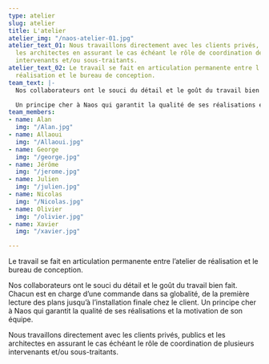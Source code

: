 ```yaml
---
type: atelier
slug: atelier
title: L'atelier
atelier_img: "/naos-atelier-01.jpg"
atelier_text_01: Nous travaillons directement avec les clients privés, publics et
  les architectes en assurant le cas échéant le rôle de coordination de plusieurs
  intervenants et/ou sous-traitants.
atelier_text_02: Le travail se fait en articulation permanente entre l’atelier de
  réalisation et le bureau de conception.
team_text: |-
  Nos collaborateurs ont le souci du détail et le goût du travail bien fait. Chacun est en charge d’une commande dans sa globalité, de la première lecture des plans jusqu’à l’installation finale chez le client.

  Un principe cher à Naos qui garantit la qualité de ses réalisations et la motivation de son équipe.
team_members:
- name: Alan
  img: "/Alan.jpg"
- name: Allaoui
  img: "/Allaoui.jpg"
- name: George
  img: "/george.jpg"
- name: Jérôme
  img: "/jerome.jpg"
- name: Julien
  img: "/julien.jpg"
- name: Nicolas
  img: "/Nicolas.jpg"
- name: Olivier
  img: "/olivier.jpg"
- name: Xavier
  img: "/xavier.jpg"

---
```

Le travail se fait en articulation permanente entre l’atelier de réalisation et le bureau de conception.

Nos collaborateurs ont le souci du détail et le goût du travail bien fait. Chacun est en charge d’une commande dans sa globalité, de la première lecture des plans jusqu’à l’installation finale chez le client. Un principe cher à Naos qui garantit la qualité de ses réalisations et la motivation de son équipe.

Nous travaillons directement avec les clients privés, publics et les architectes en assurant le cas échéant le rôle de coordination de plusieurs intervenants et/ou sous-traitants.